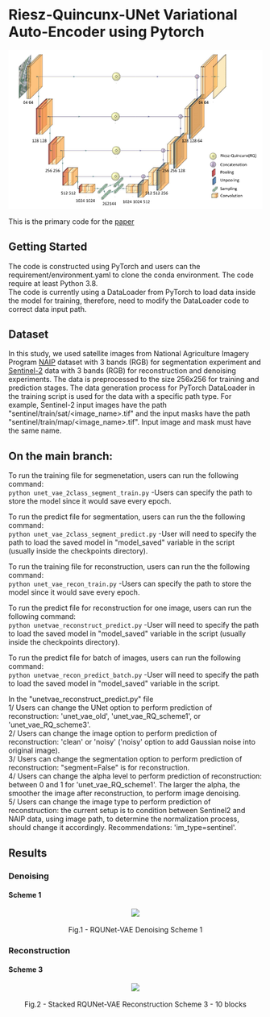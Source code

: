 # Riesz-Quincunx-UNet Variational Auto-Encoder using Pytorch
![Model Architecture](/figs/rqunetvae_architecture.png) <br>

This is the primary code for the [paper](https://arxiv.org/pdf/2208.12810.pdf)
## Getting Started
The code is constructed using PyTorch and users can the requirement/environment.yaml to clone the conda environment. The code require at least Python 3.8.<br>
The code is currently using a DataLoader from PyTorch to load data inside the model for training, therefore, need to modify the DataLoader code to correct data input path.<br>

## Dataset
In this study, we used satellite images from National Agriculture Imagery Program [NAIP](https://www.usgs.gov/search?keywords=Products%20and%20Datasets) dataset with 3 bands (RGB) for segmentation experiment and [Sentinel-2](https://scihub.copernicus.eu/) data with 3 bands (RGB) for reconstruction and denoising experiments. 
The data is preprocessed to the size 256x256 for training and prediction stages.
The data generation process for PyTorch DataLoader in the training script is used for the data with a specific path type. For example, Sentinel-2 input images have the path "sentinel/train/sat/<image_name>.tif" and the input masks have the path "sentinel/train/map/<image_name>.tif". Input image and mask must have the same name.<br>

## On the main branch:
To run the training file for segmenetation, users can run the following command: <br>
```python unet_vae_2class_segment_train.py```
-Users can specify the path to store the model since it would save every epoch.<br>

To run the predict file for segmentation, users can run the the following command: <br>
```python unet_vae_2class_segment_predict.py```
-User will need to specify the path to load the saved model in "model_saved" variable in the script (usually inside the checkpoints directory).<br>

To run the training file for reconstruction, users can run the the following command: <br>
```python unet_vae_recon_train.py```
-Users can specify the path to store the model since it would save every epoch.<br>

To run the predict file for reconstruction for one image, users can run the following command: <br>
```python unetvae_reconstruct_predict.py```
-User will need to specify the path to load the saved model in "model_saved" variable in the script (usually inside the checkpoints directory).<br>

To run the predict file for batch of images, users can run the following command: <br>
```python unetvae_recon_predict_batch.py```
-User will need to specify the path to load the saved model in "model_saved" variable in the script.<br>

In the "unetvae_reconstruct_predict.py" file<br>
1/ Users can change the UNet option to perform prediction of reconstruction: 'unet_vae_old', 'unet_vae_RQ_scheme1', or 'unet_vae_RQ_scheme3'.<br>
2/ Users can change the image option to perform prediction of reconstruction: 'clean' or 'noisy' ('noisy' option to add Gaussian noise into original image).<br>
3/ Users can change the segmentation option to perform prediction of reconstruction: "segment=False" is for reconstruction.<br>
4/ Users can change the alpha level to perform prediction of reconstruction: between 0 and 1 for 'unet_vae_RQ_scheme1'. The larger the alpha, the smoother the image after reconstruction, to perform image denoising.<br>
5/ Users can change the image type to perform prediction of reconstruction: the current setup is to condition between Sentinel2 and NAIP data, using image path, to determine the normalization process, should change it accordingly. Recommendations: 'im_type=sentinel'.<br>

## Results
### Denoising
#### Scheme 1
<p align = "center"><img src = "/figs/rqunetvae_results/unetvaeRQ_scheme1_noisy.png"></p>
<p align = "center">
Fig.1 - RQUNet-VAE Denoising Scheme 1
</p>

### Reconstruction
#### Scheme 3
<p align = "center"><img src = "/figs/rqunetvae_results/stacked_unet_10blocks_recon.png"></p>
<p align = "center">
Fig.2 - Stacked RQUNet-VAE Reconstruction Scheme 3 - 10 blocks
</p>


